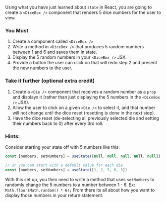 Using what you have just learned about `state` in React, you are going to create a `<DiceBox />` component that renders 5 dice numbers for the user to view.

### You Must

1. Create a component called `<DiceBox />`
2. Write a method in  `<DiceBox />` that produces 5 random numbers between 1 and 6 and saves them in state.
3. Display the 5 random numbers in your `<DiceBox />` JSX.
4. Provide a button the user can click on that will redo step 2 and present the new numbers to the user.

### Take it further (optional extra credit)

1. Create a `<Die />` component that receives a random number as a `prop` and displays it (rather than just displaying the 5 numbers in the `<DiceBox />` JSX).
2. Allow the user to click on a given `<Die />` to select it, and that number will not change until the dice reset (resetting is done in the next step).
3. Have the dice reset (de-selecting all previously selected die and setting their numbers back to 0) after every 3rd roll.

### Hints:

Consider starting your state off with 5 numbers like this:

```jsx
const [numbers, setNumbers] = useState([null, null, null, null, null])

// or you can start with a default value for each die
const [numbers, setNumbers] = useState([1, 2, 5, 6, 3])
```

With this set up, you then need to write a method that uses `setNumbers` to randomly change the 5 numbers to a number between 1 - 6.
Ex: `Math.floor(Math.random() * 6);`
From there its all about how you want to display those numbers in your return statement.
